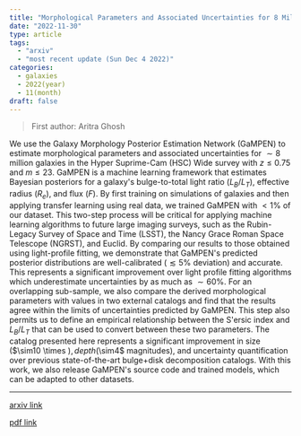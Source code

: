 ```yaml
---
title: "Morphological Parameters and Associated Uncertainties for 8 Million Galaxies in the Hyper Suprime-Cam Wide Survey"
date: "2022-11-30"
type: article
tags:
  - "arxiv"
  - "most recent update (Sun Dec 4 2022)"
categories:
  - galaxies
  - 2022(year)
  - 11(month)
draft: false
---
```


> First author: Aritra Ghosh

 We use the Galaxy Morphology Posterior Estimation Network (GaMPEN) to
estimate morphological parameters and associated uncertainties for $\sim 8$
million galaxies in the Hyper Suprime-Cam (HSC) Wide survey with $z \leq 0.75$
and $m \leq 23$. GaMPEN is a machine learning framework that estimates Bayesian
posteriors for a galaxy's bulge-to-total light ratio ($L_B/L_T$), effective
radius ($R_e$), and flux ($F$). By first training on simulations of galaxies
and then applying transfer learning using real data, we trained GaMPEN with
$<1\%$ of our dataset. This two-step process will be critical for applying
machine learning algorithms to future large imaging surveys, such as the
Rubin-Legacy Survey of Space and Time (LSST), the Nancy Grace Roman Space
Telescope (NGRST), and Euclid. By comparing our results to those obtained using
light-profile fitting, we demonstrate that GaMPEN's predicted posterior
distributions are well-calibrated ($\lesssim 5\%$ deviation) and accurate. This
represents a significant improvement over light profile fitting algorithms
which underestimate uncertainties by as much as $\sim60\%$. For an overlapping
sub-sample, we also compare the derived morphological parameters with values in
two external catalogs and find that the results agree within the limits of
uncertainties predicted by GaMPEN. This step also permits us to define an
empirical relationship between the S\'ersic index and $L_B/L_T$ that can be
used to convert between these two parameters. The catalog presented here
represents a significant improvement in size ($\sim10 \times $), depth ($\sim4$
magnitudes), and uncertainty quantification over previous state-of-the-art
bulge+disk decomposition catalogs. With this work, we also release GaMPEN's
source code and trained models, which can be adapted to other datasets.

---
[arxiv link](http://arxiv.org/abs/2212.00051v1)

[pdf link](http://arxiv.org/pdf/2212.00051v1)
